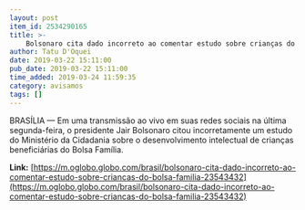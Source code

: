 ```yaml
---
layout: post
item_id: 2534290165
title: >-
    Bolsonaro cita dado incorreto ao comentar estudo sobre crianças do Bolsa Família
author: Tatu D'Oquei
date: 2019-03-22 15:11:00
pub_date: 2019-03-22 15:11:00
time_added: 2019-03-24 11:59:35
category: avisamos
tags: []
---
```


BRASÍLIA — Em uma transmissão ao vivo em suas redes sociais na última segunda-feira, o presidente Jair Bolsonaro citou incorretamente um estudo do Ministério da Cidadania sobre o desenvolvimento intelectual de crianças beneficiárias do Bolsa Família.

**Link:** [https://m.oglobo.globo.com/brasil/bolsonaro-cita-dado-incorreto-ao-comentar-estudo-sobre-criancas-do-bolsa-familia-23543432](https://m.oglobo.globo.com/brasil/bolsonaro-cita-dado-incorreto-ao-comentar-estudo-sobre-criancas-do-bolsa-familia-23543432)


